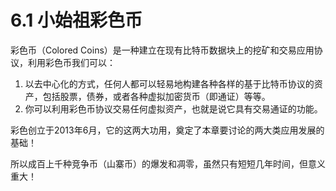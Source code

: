 # 6.1 小始祖彩色币

彩色币（Colored Coins）是一种建立在现有比特币数据块上的挖矿和交易应用协议，利用彩色币我们可以：

1. 以去中心化的方式，任何人都可以轻易地构建各种各样的基于比特币协议的资产，包括股票，债券，或者各种虚拟加密货币（即通证）等等。
2. 你可以利用彩色币协议交易任何虚拟资产，也就是说它具有交易通证的功能。

彩色创立于2013年6月，它的这两大功用，奠定了本章要讨论的两大类应用发展的基础！

所以成百上千种竞争币（山寨币）的爆发和凋零，虽然只有短短几年时间，但意义重大！


